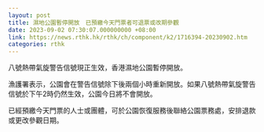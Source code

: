 ```yaml
---
layout: post
title: 濕地公園暫停開放　已預繳今天門票者可退票或改期參觀
date: 2023-09-02 07:30:07.000000000 +08:00
link: https://news.rthk.hk/rthk/ch/component/k2/1716394-20230902.htm
categories: rthk
---
```


八號熱帶氣旋警告信號現正生效，香港濕地公園暫停開放。

漁護署表示，公園會在警告信號除下後兩個小時重新開放。如果八號熱帶氣旋警告信號於下午2時仍然生效，公園今日將不會開放。

已經預繳今天門票的人士或團體，可於公園恢復服務後聯絡公園票務處，安排退款或更改參觀日期。
